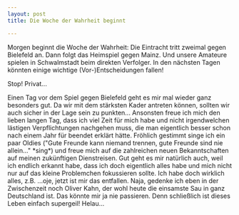 ```yaml
---
layout: post
title: Die Woche der Wahrheit beginnt

---
```


Morgen beginnt die Woche der Wahrheit: Die Eintracht tritt zweimal gegen Bielefeld an. Dann folgt das Heimspiel gegen Mainz. Und unsere Amateure spielen in Schwalmstadt beim direkten Verfolger. In den nächsten Tagen könnten einige wichtige (Vor-)Entscheidungen fallen!

Stop! Privat...

Einen Tag vor dem Spiel gegen Bielefeld geht es mir mal wieder ganz besonders gut. Da wir mit dem stärksten Kader antreten können, sollten wir auch sicher in der Lage sein zu punkten... Ansonsten freue ich mich den lieben langen Tag, dass ich viel Zeit für mich habe und nicht irgendwelchen lästigen Verpflichtungen nachgehen muss, die man eigentlich besser schon nach einem Jahr für beendet erklärt hätte. Fröhlich gestimmt singe ich ein paar Oldies ("Gute Freunde kann niemand trennen, gute Freunde sind nie allein..." \*sing\*) und freue mich auf die zahlreichen neuen Bekanntschaften auf meinen zukünftigen Dienstreisen. Gut geht es mir natürlich auch, weil ich endlich erkannt habe, dass ich doch eigentlich alles habe und mich nicht nur auf das kleine Problemchen fokussieren sollte. Ich habe doch wirklich alles, z.B. ...oje, jetzt ist mir das entfallen. Naja, gedenke ich eben in der Zwischenzeit noch Oliver Kahn, der wohl heute die einsamste Sau in ganz Deutschland ist. Das könnte mir ja nie passieren. Denn schließlich ist dieses Leben einfach supergeil! Helau...
